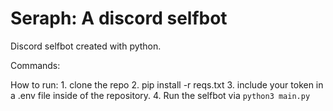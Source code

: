 # Seraph: A discord selfbot 

Discord selfbot created with python. 

Commands:


How to run:
    1. clone the repo
    2. pip install -r reqs.txt
    3. include your token in a .env file inside of the repository.
    4. Run the selfbot via `python3 main.py`